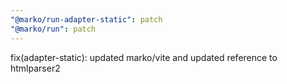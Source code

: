 ```yaml
---
"@marko/run-adapter-static": patch
"@marko/run": patch
---
```


fix(adapter-static): updated marko/vite and updated reference to htmlparser2
